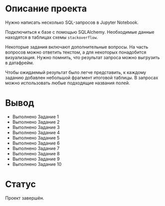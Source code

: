 # Описание проекта

Нужно написать несколько SQL-запросов в Jupyter Notebook.

Подключиться к базе с помощью SQLAlchemy. Необходимые данные находятся в таблицах схемы `stackoverflow`.

Некоторые задания включают дополнительные вопросы. На часть вопросов можно ответить текстом, а для некоторых понадобится визуализация. Нужно помнить, что результат запроса можно выгрузить в датафрейм.

Чтобы ожидаемый результат было легче представить, к каждому заданию добавлен небольшой фрагмент итоговой таблицы. В запросах можно использовать любые подходящие названия полей.

# Вывод

- Выполнено Задание 1
- Выполнено Задание 2
- Выполнено Задание 3
- Выполнено Задание 4
- Выполнено Задание 5
- Выполнено Задание 6
- Выполнено Задание 7
- Выполнено Задание 8
- Выполнено Задание 9
- Выполнено Задание 10

# Статус

Проект завершён.